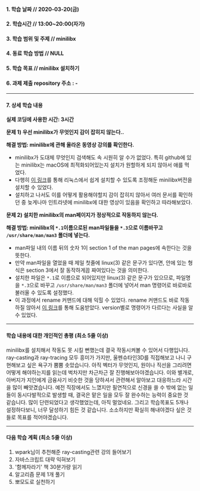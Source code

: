 #### 1. 학습 날짜 // 2020-03-20(금)

#### 2. 학습시간 // 13:00~20:00(자가)

#### 3. 학습 범위 및 주제 // minilibx

#### 4. 동료 학습 방법 // NULL

#### 5. 학습 목표 // minilibx 설치하기

#### 6. 과제 제출 repository 주소 : -

---

#### 7. 상세 학습 내용

**실제 코딩에 사용한 시간: 3시간**

**문제 1) 우선 minilibx가 무엇인지 감이 잡히지 않는다..**

**해결 방법: minilibx에 관해 올라온 동영상 강의를 확인한다.**

- minilibx가 도대체 무엇인지 검색해도 속 시원히 알 수가 없었다. 특히 github에 있는 minilibx는 macOS에 최적화되어있는지 설치가 원할하게 되지 않아서 애를 먹었다.
- 다행히 [이 링크](https://github.com/Artygo8/minilibx_linux)를 통해 리눅스에서 쉽게 설치할 수 있도록 조정해둔 minilibx버전을 설치할 수 있었다.
- 설치하고 나서도 이를 어떻게 활용해야할지 감이 잡히지 않아서 여러 문서를 확인하던 중 늦게나마 인트라넷에 minilibx에 대한 영상이 있음을 확인하고 따라해보았다.

**문제 2) 설치한 minilibx의 man페이지가 정상적으로 작동하지 않는다.**

**해결 방법: minilibx의 `*.1`이름으로된 man파일들을 `*.3`으로 이름바꾸고 `/usr/share/man/man3` 폴더에 넣는다.**

- man파일 내의 이름 뒤의 숫자 1이 section 1 of the man pages에 속한다는 것을 뜻한다.
- 만약 man파일을 열었을 때 제일 첫줄에 linux(3) 같은 문구가 있다면, 안에 있는 형식은 section 3에서 잘 동작하게끔 짜여있다는 것을 의미한다.
- 설치한 파일은 `*.1`로 이름으로 되어있지만 linux(3) 같은 문구가 있으므로, 파일명을 `*.3`으로 바꾸고 `/usr/share/man/man3` 폴더에 넣어서 man 명령어로 바로바로 불러올 수 있도록 설정했다.
- 이 과정에서 rename 커맨드에 대해 익힐 수 있었다. rename 커맨드도 바로 작동하질 않아서 [이 링크](https://askubuntu.com/questions/1024960/rename-not-working)를 통해 도움받았다. version별로 명령어가 다르다는 사실을 알 수 있었다.

---

#### 학습 내용에 대한 개인적인 총평 (최소 5줄 이상)

minilibx를 설치해서 작동도 못 시킬 뻔했는데 결국 작동시켜볼 수 있어서 다행입니다. ray-casting과 ray-tracing 모두 흥미가 가지만, 울펜슈타인3D를 직접해보고 나니 구현해보고 싶은 욕구가 뿜뿜 솟았습니다. 아직 벡터가 무엇인지, 원이나 직선을 그리려면 어떻게 해야하는지를 읽는데 벅차지만 차근차근 잘 진행해보아야겠습니다. 이와 별개로, 아버지가 지인에게 금융사기 비슷한 것을 당하셔서 관련해서 알아보고 대응하느라 시간을 많이 빼앗겼습니다. 예전 직장에서도 느꼈지만 필연적으로 신경을 쓸 수 밖에 없는 일들이 동시다발적으로 발생할 때, 결국은 맡은 일을 모두 잘 완수하는 능력이 중요한 것 같습니다. 많이 단련되었다고 생각했었는데, 아직 멀었네요. 그리고 학습목표도 5개나 설정하다보니, 너무 달성하기 힘든 것 같습니다. 소소하지만 확실히 해내야겠다 싶은 것들로 목표를 적어야겠습니다.

---

#### 다음 학습 계획 (최소 5줄 이상)

1. wpark님이 추천해준 ray-casting관련 강의 들어보기
2. 자바스크립트 대략 익혀보기
3. '함께자라기' 책 30분가량 읽기
4. 알고리즘 문제 1개 풀기
5. 뽀모도로 실천하기
